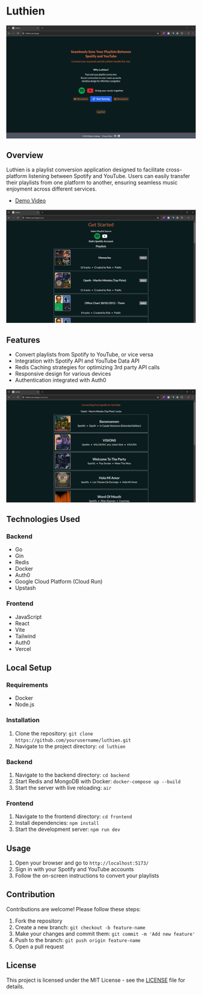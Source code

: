 # Luthien
![Homepage](https://raw.githubusercontent.com/roblieblang/luthien/main/images/homepage.png)

## Overview
Luthien is a playlist conversion application designed to facilitate cross-platform listening between Spotify and YouTube. Users can easily transfer their playlists from one platform to another, ensuring seamless music enjoyment across different services.
<ul>
  <li>
    <a href="https://youtu.be/FOItY3HnoPs" target="_blank">
      Demo Video
    </a>
  </li>
</ul>

![Spotify Account](https://raw.githubusercontent.com/roblieblang/luthien/main/images/spotify.png)

## Features
- Convert playlists from Spotify to YouTube, or vice versa
- Integration with Spotify API and YouTube Data API
- Redis Caching strategies for optimizing 3rd party API calls
- Responsive design for various devices
- Authentication integrated with Auth0

![Spotify Conversion](https://raw.githubusercontent.com/roblieblang/luthien/main/images/spotify-convert.png)

## Technologies Used
### Backend
- Go
- Gin
- Redis
- Docker
- Auth0
- Google Cloud Platform (Cloud Run)
- Upstash
### Frontend
- JavaScript
- React
- Vite
- Tailwind
- Auth0
- Vercel

## Local Setup
### Requirements
- Docker
- Node.js

### Installation
1. Clone the repository: `git clone https://github.com/yourusername/luthien.git`
2. Navigate to the project directory: `cd luthien`

### Backend
1. Navigate to the backend directory: `cd backend`
2. Start Redis and MongoDB with Docker: `docker-compose up --build`
3. Start the server with live reloading: `air`

### Frontend
1. Navigate to the frontend directory: `cd frontend`
2. Install dependencies: `npm install`
3. Start the development server: `npm run dev`

## Usage
1. Open your browser and go to `http://localhost:5173/`
2. Sign in with your Spotify and YouTube accounts
3. Follow the on-screen instructions to convert your playlists

## Contribution
Contributions are welcome! Please follow these steps:
1. Fork the repository
2. Create a new branch: `git checkout -b feature-name`
3. Make your changes and commit them: `git commit -m 'Add new feature'`
4. Push to the branch: `git push origin feature-name`
5. Open a pull request

## License
This project is licensed under the MIT License - see the [LICENSE](LICENSE) file for details.


